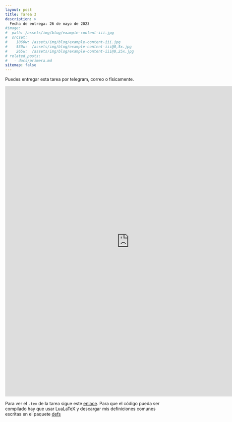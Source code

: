 ```yaml
---
layout: post
title: Tarea 3
description: >
  Fecha de entrega: 26 de mayo de 2023
#image: 
#  path: /assets/img/blog/example-content-iii.jpg
#  srcset:
#    1060w: /assets/img/blog/example-content-iii.jpg
#    530w:  /assets/img/blog/example-content-iii@0,5x.jpg
#    265w:  /assets/img/blog/example-content-iii@0,25x.jpg
# related_posts:
#   - docs/primera.md
sitemap: false
---
```


<p>Puedes entregar esta tarea por telegram, correo o físicamente.</p>

<embed src="https://ljtc.github.io/topos/LaTeX/tarea3.pdf" width=800 height=1000 type="application/pdf" />

Para ver el `.tex` de la tarea sigue este [enlace](https://ljtc.github.io/topos/LaTeX/tarea3.tex). Para que el código pueda ser compilado hay que usar LuaLaTeX y descargar mis definiciones comunes escritas en el paquete 
[defs](https://ljtc.github.io/topos/assets/defs.sty)